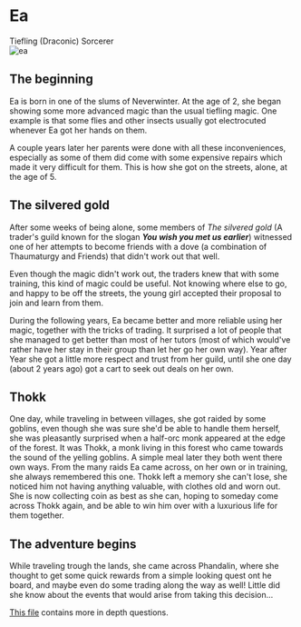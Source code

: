 # Ea
Tiefling  (Draconic) Sorcerer\
![ea](Ea-colored.png)

## The beginning
Ea is born in one of the slums of Neverwinter. At the age of 2, she began showing some more advanced magic than the usual tiefling magic. One example is that some flies and other insects usually got electrocuted whenever Ea got her hands on them.

A couple years later her parents were done with all these inconveniences, especially as some of them did come with some expensive repairs which made it very difficult for them. This is how she got on the streets, alone, at the age of 5.

## The silvered gold
After some weeks of being alone, some members of *The silvered gold* (A trader's guild known for the slogan ***You wish you met us earlier***) witnessed one of her attempts to become friends with a dove (a combination of Thaumaturgy and Friends) that didn't work out that well.

Even though the magic didn't work out, the traders knew that with some training, this kind of magic could be useful. Not knowing where else to go, and happy to be off the streets, the young girl accepted their proposal to join and learn from them.

During the following years, Ea became better and more reliable using her magic, together with the tricks of trading. It surprised a lot of people that she managed to get better than most of her tutors (most of which would've rather have her stay in their group than let her go her own way). Year after Year she got a little more respect and trust from her guild, until she one day (about 2 years ago) got a cart to seek out deals on her own.

## Thokk
One day, while traveling in between villages, she got raided by some goblins, even though she was sure she'd be able to handle them herself, she was pleasantly surprised when a half-orc monk appeared at the edge of the forest. It was Thokk, a monk living in this forest who came towards the sound of the yelling goblins.
A simple meal later they both went there own ways. From the many raids Ea came across, on her own or in training, she always remembered this one. Thokk left a memory she can't lose, she noticed him not having anything valuable, with clothes old and worn out. She is now collecting coin as best as she can, hoping to someday come across Thokk again, and be able to win him over with a luxurious life for them together.

## The adventure begins
While traveling trough the lands, she came across Phandalin, where she thought to get some quick rewards from a simple looking quest ont he board, and maybe even do some trading along the way as well!
Little did she know about the events that would arise from taking this decision...


[This file](extended%20information) contains more in depth questions.
